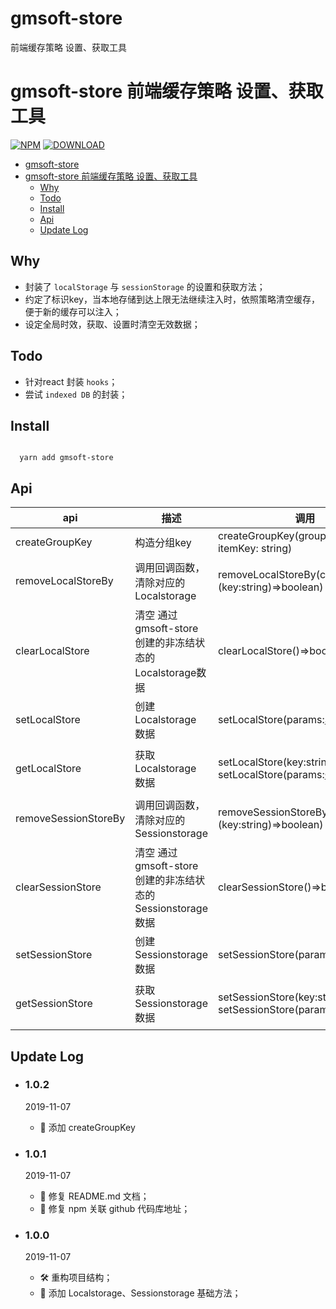 # gmsoft-store
前端缓存策略 设置、获取工具
# gmsoft-store 前端缓存策略 设置、获取工具  
[![NPM](https://img.shields.io/npm/v/gmsoft-store.svg)](https://www.npmjs.com/package/gmsoft-store)
[![DOWNLOAD](https://img.shields.io/npm/dt/gmsoft-store.svg)](https://www.npmjs.com/package/gmsoft-store)

<!-- TOC -->

- [gmsoft-store](#gmsoft-store)
- [gmsoft-store 前端缓存策略 设置、获取工具](#gmsoft-store-%E5%89%8D%E7%AB%AF%E7%BC%93%E5%AD%98%E7%AD%96%E7%95%A5-%E8%AE%BE%E7%BD%AE%E8%8E%B7%E5%8F%96%E5%B7%A5%E5%85%B7)
  - [Why](#Why)
  - [Todo](#Todo)
  - [Install](#Install)
  - [Api](#Api)
  - [Update Log](#Update-Log)

<!-- /TOC -->
## Why  

- 封装了 ```localStorage``` 与 ```sessionStorage``` 的设置和获取方法；
- 约定了标识key，当本地存储到达上限无法继续注入时，依照策略清空缓存，便于新的缓存可以注入；
- 设定全局时效，获取、设置时清空无效数据；

## Todo  
- 针对react 封装 ```hooks```；
- 尝试 ```indexed DB``` 的封装；

## Install

```

  yarn add gmsoft-store

```
## Api  

| api                  | 描述                                                      | 调用                                                                                  | 返回   | 注意                                  |
| -------------------- | --------------------------------------------------------- | ------------------------------------------------------------------------------------- | ------ | ------------------------------------- |
| createGroupKey       | 构造分组key                                               | createGroupKey(groupKey: string, itemKey: string)                                     | string | -                                     |
| removeLocalStoreBy   | 调用回调函数，清除对应的 Localstorage                     | removeLocalStoreBy(cb:(key:string)=>boolean)                                          | void   | ```警告``` 操作的范围为任意key        |
| clearLocalStore      | 清空 通过gmsoft-store创建的非冻结状态的Localstorage数据   | clearLocalStore()=>boolean)                                                           | void   | -                                     |
| setLocalStore        | 创建 Localstorage 数据                                    | setLocalStore(params:[SetParams](./src/type.d.ts))                                    | void   | -                                     |
| getLocalStore        | 获取 Localstorage 数据                                    | setLocalStore(key:string) <br/>setLocalStore(params:[GetParams](./src/type.d.ts))     | any    | ```冻结模式只能用GetParams模式调用``` |
| removeSessionStoreBy | 调用回调函数，清除对应的 Sessionstorage                   | removeSessionStoreBy(cb:(key:string)=>boolean)                                        | void   | ```警告``` 操作的范围为任意key        |
| clearSessionStore    | 清空 通过gmsoft-store创建的非冻结状态的Sessionstorage数据 | clearSessionStore()=>boolean)                                                         | void   | -                                     |
| setSessionStore      | 创建 Sessionstorage 数据                                  | setSessionStore(params:[SetParams](./src/type.d.ts))                                  | void   | -                                     |
| getSessionStore      | 获取 Sessionstorage 数据                                  | setSessionStore(key:string) <br/>setSessionStore(params:[GetParams](./src/type.d.ts)) | any    | ```冻结模式只能用GetParams模式调用``` |




## Update Log  

- ### 1.0.2  
  2019-11-07 
  - 🌟 添加 createGroupKey

- ### 1.0.1  
  2019-11-07 
  - 🐞 修复 README.md 文档；
  - 🐞 修复 npm 关联 github 代码库地址；

- ### 1.0.0  
  2019-11-07 
  - 🛠  重构项目结构；
  - 🌟 添加 Localstorage、Sessionstorage 基础方法；
  